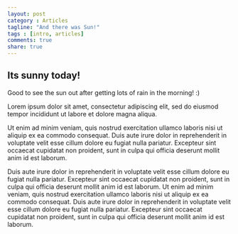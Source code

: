 ```yaml
---
layout: post
category : Articles
tagline: "And there was Sun!"
tags : [intro, articles]
comments: true
share: true
---
```


## Its sunny today!

Good to see the sun out after getting lots of rain in the morning! :)

Lorem ipsum dolor sit amet, consectetur adipiscing elit, sed do eiusmod tempor incididunt ut labore et dolore magna aliqua. 

Ut enim ad minim veniam, quis nostrud exercitation ullamco laboris nisi ut aliquip ex ea commodo 
consequat.  Duis aute irure dolor in reprehenderit in voluptate velit esse cillum dolore eu fugiat nulla 
pariatur. Excepteur sint occaecat cupidatat non proident, sunt in culpa qui officia deserunt mollit anim id est laborum.


Duis aute irure dolor in reprehenderit in voluptate velit esse cillum dolore eu fugiat nulla 
pariatur. Excepteur sint occaecat cupidatat non proident, sunt in culpa qui officia deserunt mollit anim id est laborum.
Ut enim ad minim veniam, quis nostrud exercitation ullamco laboris nisi ut aliquip ex ea commodo 
consequat.  Duis aute irure dolor in reprehenderit in voluptate velit esse cillum dolore eu fugiat nulla 
pariatur. Excepteur sint occaecat cupidatat non proident, sunt in culpa qui officia deserunt mollit anim id est laborum.
